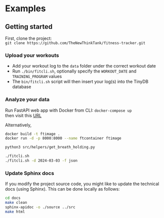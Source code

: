 # Examples

## Getting started

First, clone the project:<br>
`git clone https://github.com/TheNewThinkTank/fitness-tracker.git`

### Upload your workouts

- Add your workout log to the `data` folder under the correct workout date
- Run `./bin/fitcli.sh`, optionally specify the `WORKOUT_DATE` and `TRAINING_PROGRAM` values
- The `bin/fitcli.sh` script will then insert your log(s) into the TinyDB database

### Analyze your data

Run FastAPI web app with Docker from CLI:
`docker-compose up`<br>
then visit this [URL](http://localhost:8080/docs)

Alternatively,

```BASH
docker build -t ftimage .
docker run -d -p 8000:8000 --name ftcontainer ftimage
```

```BASH
python3 src/helpers/get_breath_holding.py

./fitcli.sh
./fitcli.sh -d 2024-03-03 -f json
```

### Update Sphinx docs

If you modify the project source code, you might like to update the technical docs (using Sphinx).
This can be done locally as follows:

```BASH
cd docs
make clean
sphinx-apidoc -o ./source ../src
make html
```
